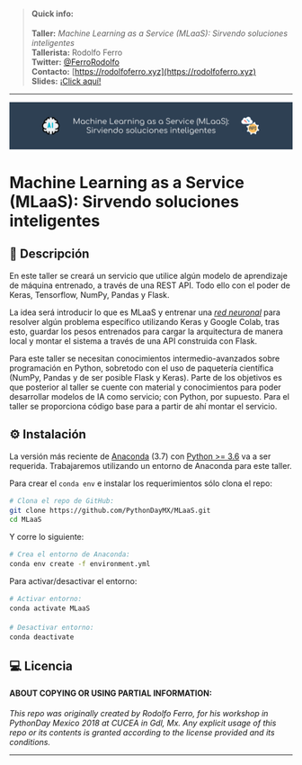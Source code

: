 
> #### Quick info:
>
> **Taller:** *Machine Learning as a Service (MLaaS): Sirvendo soluciones inteligentes* <br>
> **Tallerista:** Rodolfo Ferro <br>
> **Twitter:** [@FerroRodolfo](https://twitter.com/FerroRodolfo) <br>
> **Contacto:** [https://rodolfoferro.xyz](https://rodolfoferro.xyz) <br>
> **Slides:** [¡Click aquí!]()
------
![MLaaS](assets/MLaaS.png)

# Machine Learning as a Service (MLaaS): Sirvendo soluciones inteligentes

## 📑 Descripción

En este taller se creará un servicio que utilice algún modelo de aprendizaje de máquina entrenado, a través de una REST API. Todo ello con el poder de Keras, Tensorflow, NumPy, Pandas y Flask.

La idea será introducir lo que es MLaaS y entrenar una [*red neuronal*](https://es.wikipedia.org/wiki/Red_neuronal_artificial) para resolver algún problema específico utilizando Keras y Google Colab, tras esto, guardar los pesos entrenados para cargar la arquitectura de manera local y montar el sistema a través de una API construida con Flask.

Para este taller se necesitan conocimientos intermedio-avanzados sobre programación en Python, sobretodo con el uso de paquetería científica (NumPy, Pandas y de ser posible Flask y Keras). Parte de los objetivos es que posterior al taller se cuente con material y conocimientos para poder desarrollar modelos de IA como servicio; con Python, por supuesto. Para el taller se proporciona código base para a partir de ahí montar el servicio.

## ⚙️ Instalación

La versión más reciente de [Anaconda](https://www.anaconda.com/download/) (3.7) con [Python >= 3.6](https://www.python.org/downloads/) va a ser requerida. Trabajaremos utilizando un entorno de Anaconda para este taller.

Para crear el `conda env` e instalar los requerimientos sólo clona el repo:
```bash
# Clona el repo de GitHub:
git clone https://github.com/PythonDayMX/MLaaS.git
cd MLaaS
```

Y corre lo siguiente:
```bash
# Crea el entorno de Anaconda:
conda env create -f environment.yml
```

Para activar/desactivar el entorno:
```bash
# Activar entorno:
conda activate MLaaS

# Desactivar entorno:
conda deactivate
```

## 💻 Licencia

#### ABOUT COPYING OR USING PARTIAL INFORMATION:

*This repo was originally created by Rodolfo Ferro, for his workshop in PythonDay Mexico 2018 at CUCEA in Gdl, Mx. Any explicit usage of this repo or its contents is granted according to the license provided and its conditions.*

------
